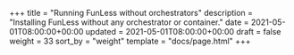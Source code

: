 +++
title = "Running FunLess without orchestrators"
description = "Installing FunLess without any orchestrator or container."
date = 2021-05-01T08:00:00+00:00
updated = 2021-05-01T08:00:00+00:00
draft = false
weight = 33
sort_by = "weight"
template = "docs/page.html"
+++